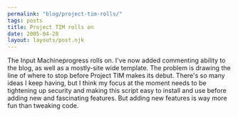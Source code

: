 ```yaml
---
permalink: "blog/project-tim-rolls/"
tags: posts
title: Project TIM rolls on
date: 2005-04-28
layout: layouts/post.njk
---
```


The Input Machineprogress rolls on. I've now added commenting ability to the blog, as well as a mostly-site wide template. The problem is drawing the line of where to stop before Project TIM makes its debut. There's so many ideas I keep having, but I think my focus at the moment needs to be tightening up security and making this script easy to install and use before adding new and fascinating features. But adding new features is way more fun than tweaking code.